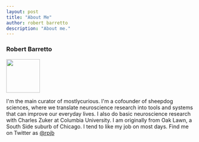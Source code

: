 ```yaml
---
layout: post
title: "About Me"
author: robert barretto
description: "About me."
---
```

<section class="entry"> 

<h3>Robert Barretto</h3>
<img class="img-mug" width="90" src="../../../../img/robert.jpg">
<p>I'm the main curator of mostlycurious. I'm a cofounder of sheepdog sciences, where we translate neuroscience research into tools and systems that can improve our everyday lives. I also do basic neuroscience research with Charles Zuker at Columbia University. I am originally from Oak Lawn, a South Side suburb of Chicago. I tend to like my job on most days. Find me on Twitter as <a href="http://www.twitter.com/rpjb">@rpjb</a> </p>
		
</section>

